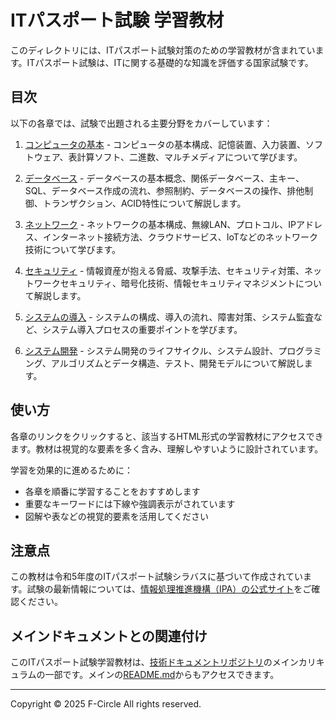 # ITパスポート試験 学習教材

このディレクトリには、ITパスポート試験対策のための学習教材が含まれています。ITパスポート試験は、ITに関する基礎的な知識を評価する国家試験です。

## 目次

以下の各章では、試験で出題される主要分野をカバーしています：

1. [コンピュータの基本](it-pass_1.html) - コンピュータの基本構成、記憶装置、入力装置、ソフトウェア、表計算ソフト、二進数、マルチメディアについて学びます。

2. [データベース](it-pass_2.html) - データベースの基本概念、関係データベース、主キー、SQL、データベース作成の流れ、参照制約、データベースの操作、排他制御、トランザクション、ACID特性について解説します。

3. [ネットワーク](it-pass_3.html) - ネットワークの基本構成、無線LAN、プロトコル、IPアドレス、インターネット接続方法、クラウドサービス、IoTなどのネットワーク技術について学びます。

4. [セキュリティ](it-pass_4.html) - 情報資産が抱える脅威、攻撃手法、セキュリティ対策、ネットワークセキュリティ、暗号化技術、情報セキュリティマネジメントについて解説します。

5. [システムの導入](it-pass_5.html) - システムの構成、導入の流れ、障害対策、システム監査など、システム導入プロセスの重要ポイントを学びます。

6. [システム開発](it-pass_6.html) - システム開発のライフサイクル、システム設計、プログラミング、アルゴリズムとデータ構造、テスト、開発モデルについて解説します。

## 使い方

各章のリンクをクリックすると、該当するHTML形式の学習教材にアクセスできます。教材は視覚的な要素を多く含み、理解しやすいように設計されています。

学習を効果的に進めるために：
- 各章を順番に学習することをおすすめします
- 重要なキーワードには下線や強調表示がされています
- 図解や表などの視覚的要素を活用してください

## 注意点

この教材は令和5年度のITパスポート試験シラバスに基づいて作成されています。試験の最新情報については、[情報処理推進機構（IPA）の公式サイト](https://www.jitec.ipa.go.jp/1_11seido/ip.html)をご確認ください。

## メインドキュメントとの関連付け

このITパスポート試験学習教材は、[技術ドキュメントリポジトリ](https://fcircle-biz.github.io/tech_docs/)のメインカリキュラムの一部です。メインの[README.md](../../../README.md)からもアクセスできます。

---

Copyright © 2025 F-Circle All rights reserved.